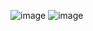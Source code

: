 

![image](https://github.com/successjun/CPE-322/assets/123031251/b5b0bc29-05ff-4cf8-b38f-cdbe08629f9c)
![image](https://github.com/successjun/CPE-322/assets/123031251/c16f07c2-8fdd-4370-84e8-55d00601e4eb)
